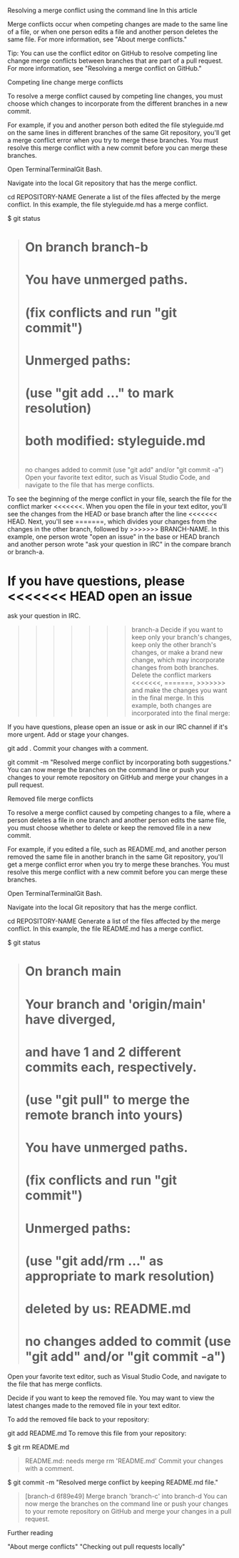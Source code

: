 Resolving a merge conflict using the command line
In this article

Merge conflicts occur when competing changes are made to the same line of a file, or when one person edits a file and another person deletes the same file. For more information, see "About merge conflicts."

Tip: You can use the conflict editor on GitHub to resolve competing line change merge conflicts between branches that are part of a pull request. For more information, see "Resolving a merge conflict on GitHub."

Competing line change merge conflicts

To resolve a merge conflict caused by competing line changes, you must choose which changes to incorporate from the different branches in a new commit.

For example, if you and another person both edited the file styleguide.md on the same lines in different branches of the same Git repository, you'll get a merge conflict error when you try to merge these branches. You must resolve this merge conflict with a new commit before you can merge these branches.

Open TerminalTerminalGit Bash.

Navigate into the local Git repository that has the merge conflict.

cd REPOSITORY-NAME
Generate a list of the files affected by the merge conflict. In this example, the file styleguide.md has a merge conflict.

$ git status
> # On branch branch-b
> # You have unmerged paths.
> #   (fix conflicts and run "git commit")
> #
> # Unmerged paths:
> #   (use "git add <file>..." to mark resolution)
> #
> # both modified:      styleguide.md
> #
> no changes added to commit (use "git add" and/or "git commit -a")
Open your favorite text editor, such as Visual Studio Code, and navigate to the file that has merge conflicts.

To see the beginning of the merge conflict in your file, search the file for the conflict marker <<<<<<<. When you open the file in your text editor, you'll see the changes from the HEAD or base branch after the line <<<<<<< HEAD. Next, you'll see =======, which divides your changes from the changes in the other branch, followed by >>>>>>> BRANCH-NAME. In this example, one person wrote "open an issue" in the base or HEAD branch and another person wrote "ask your question in IRC" in the compare branch or branch-a.

If you have questions, please
<<<<<<< HEAD
open an issue
=======
ask your question in IRC.
>>>>>>> branch-a
Decide if you want to keep only your branch's changes, keep only the other branch's changes, or make a brand new change, which may incorporate changes from both branches. Delete the conflict markers <<<<<<<, =======, >>>>>>> and make the changes you want in the final merge. In this example, both changes are incorporated into the final merge:

If you have questions, please open an issue or ask in our IRC channel if it's more urgent.
Add or stage your changes.

git add .
Commit your changes with a comment.

git commit -m "Resolved merge conflict by incorporating both suggestions."
You can now merge the branches on the command line or push your changes to your remote repository on GitHub and merge your changes in a pull request.

Removed file merge conflicts

To resolve a merge conflict caused by competing changes to a file, where a person deletes a file in one branch and another person edits the same file, you must choose whether to delete or keep the removed file in a new commit.

For example, if you edited a file, such as README.md, and another person removed the same file in another branch in the same Git repository, you'll get a merge conflict error when you try to merge these branches. You must resolve this merge conflict with a new commit before you can merge these branches.

Open TerminalTerminalGit Bash.

Navigate into the local Git repository that has the merge conflict.

cd REPOSITORY-NAME
Generate a list of the files affected by the merge conflict. In this example, the file README.md has a merge conflict.

$ git status
> # On branch main
> # Your branch and 'origin/main' have diverged,
> # and have 1 and 2 different commits each, respectively.
> #  (use "git pull" to merge the remote branch into yours)
> # You have unmerged paths.
> #  (fix conflicts and run "git commit")
> #
> # Unmerged paths:
> #  (use "git add/rm <file>..." as appropriate to mark resolution)
> #
> #	deleted by us:   README.md
> #
> # no changes added to commit (use "git add" and/or "git commit -a")
Open your favorite text editor, such as Visual Studio Code, and navigate to the file that has merge conflicts.

Decide if you want to keep the removed file. You may want to view the latest changes made to the removed file in your text editor.

To add the removed file back to your repository:

git add README.md
To remove this file from your repository:

$ git rm README.md
> README.md: needs merge
> rm 'README.md'
Commit your changes with a comment.

$ git commit -m "Resolved merge conflict by keeping README.md file."
> [branch-d 6f89e49] Merge branch 'branch-c' into branch-d
You can now merge the branches on the command line or push your changes to your remote repository on GitHub and merge your changes in a pull request.

Further reading

"About merge conflicts"
"Checking out pull requests locally"
